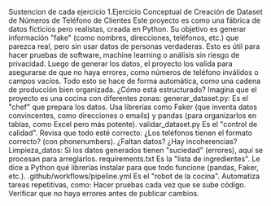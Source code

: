 Sustencion de cada ejercicio
1.Ejercicio Conceptual de Creación de Dataset de Números de Teléfono de Clientes
Este proyecto es como una fábrica de datos ficticios pero realistas, creada en Python. Su objetivo es generar información "fake" (como nombres, direcciones, teléfonos, etc.) que parezca real, pero sin usar datos de personas verdaderas. Esto es útil para hacer pruebas de software, machine learning o análisis sin riesgo de privacidad.
Luego de generar los datos, el proyecto los valida para asegurarse de que no haya errores, como números de teléfono inválidos o campos vacíos. Todo esto se hace de forma automática, como una cadena de producción bien organizada.
¿Cómo está estructurado?
Imagina que el proyecto es una cocina con diferentes zonas:
generar_dataset.py:
Es el "chef" que prepara los datos. Usa librerías como Faker (que inventa datos convincentes, como direcciones o emails) y pandas (para organizarlos en tablas, como Excel pero más potente).
validar_dataset.py
Es el "control de calidad". Revisa que todo esté correcto:
¿Los teléfonos tienen el formato correcto? (con phonenumbers).
¿Faltan datos? ¿Hay incoherencias?
Limpieza_datos:
Si los datos generados tienen "suciedad" (errores), aquí se procesan para arreglarlos.
requirements.txt
Es la "lista de ingredientes". Le dice a Python qué librerías instalar para que todo funcione (pandas, Faker, etc.).
.github/workflows/pipeline.yml
Es el "robot de la cocina". Automatiza tareas repetitivas, como:
Hacer pruebas cada vez que se sube código.
Verificar que no haya errores antes de publicar cambios.
